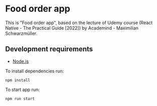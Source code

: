 # Food order app

This is "Food order app", based on the lecture of Udemy course (React Native - The Practical Guide [2022]) by Academind - Maximilian Schwarzmüller.

## Development requirements

- [Node.js](http://nodejs.org/)

To install dependencies run:

`npm install`

To start app run:

`npm run start`